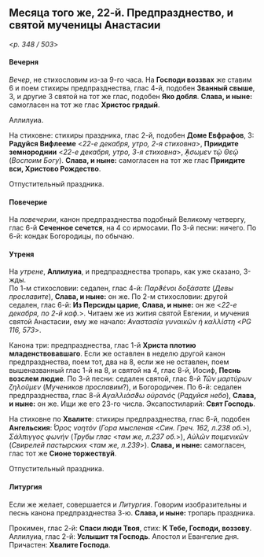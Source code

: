 
## Месяца того же, 22-й. Предпразднество, и святой мученицы Анастасии  

<*p. 348 / 503*>

#### Вечерня

*Вечер*, не стихословим из-за 9-го часа. На **Господи воззвах** же ставим 6 и поем стихиры 
предпразднества, глас 4-й, подобен **Званный свыше**, 3, и другие 3 святой на тот же глас, 
подобен **Яко добля**. **Слава, и ныне:** самогласен на тот же глас **Христос грядый**.   

Аллилуиа. 

На стиховне: стихиры праздника, глас 2-й, подобен **Доме Евфрафов**, 3:
**Радуйся Вифлееме** <*22-е декабря, утро, 2-я стиховна*>,
**Приидите земнороднии** <*22-е декабря, утро, 3-я стиховна*>,
*̓́ᾼσωμεν τῷ Θεῷ* (*Воспоим Богу*).
**Слава, и ныне:** самогласен на тот же глас **Приидите вси, Христово Рождество**.  

Отпустительный праздника. 

#### Повечерие

На *повечерии*, канон предпразднества подобный Великому четвергу, глас 6-й **Сеченное сечется**, 
на 4 со ирмосами. 
По 3-й песни: ничего. 
По 6-й: кондак Богородицы, по обычаю.  

#### Утреня

На *утрене*, **Аллилуиа**, и предпразднества тропарь, как уже сказано, 3-жды.  
По 1-м стихословии: седален, глас 4-й: *Παρϑένοι δοξάσατε* (*Девы прославите*), **Слава, и ныне:** он же. 
По 2-м стихословии: другой седален, глас 6-й: **Из Персиды царие**, **Слава, и ныне:** он же 
<*22-е декабря, по 2-й каф.*>. 
Читаем же из жития святой Евгении, и мучения святой Анастасии, ему же начало: *̓Αναστασία γυναικῶν 
ἡ καλλίστη* <*PG 116, 573*>.

Канона три: предпразднества, глас 1-й **Христа плотию младенствовавшаго**. Если же оставлен в неделю 
другой канон предпразднества, поем тот, два на 8, если же не оставлен, поем вышеназванный глас 1-й на 8, 
и святой на 4, глас 8-й, Иосиф, **Песнь возслем людие**. 
По 3-й песни: седален святой, глас 8-й *Τῶν μαρτύρων ζηλοῦμεν* (*Мучеников прославим*?), и Богородичен. 
По 6-й: седален предпразднества, глас 8-й *̓Αγαλλιάσϑω οὐρανός* (*Радуйся небо*), **Слава, и ныне:** 
он же. Ищи же его 23-го числа. 
Эксапостиларий: **Свят Господь**. 

На стиховне по **Хвалите**: стихиры предпразднества, глас 6-й, подобен **Ангельския**: 
*̔́Ορος νοητόν* (*Гора мысленая* <*Син. Греч. 162, л.238 об.*>), 
*Σάλπιγγος φωνήν* (*Трубы глас* <*там же, л.237 об.*>), 
*Αὐλῶν ποιμενικῶν* (*Свирелей пастырских* <*там же, л.239*>). 
**Слава, и ныне:** самогласен, глас тот же **Сионе торжествуй**. 

Отпустительный праздника. 

#### Литургия

Если же желает, совершается и *Литургия*. Говорим изобразительны и песнь канона предпразднества 3-ю. 
**Слава, и ныне:** тропарь праздника. 

Прокимен, глас 2-й: **Спаси люди Твоя**, стих: **К Тебе, Господи, воззову**. 
Аллилуиа, глас 2-й: **Услышит тя Господь**. 
Апостол и Евангелие дня. 
Причастен: **Хвалите Господа**. 
 
